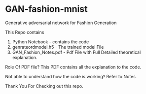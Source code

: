 # GAN-fashion-mnist
Generative adversarial network for Fashion Generation

This Repo contains
1. Python Notebook - contains the code
2. genrateordmodel.h5 - The trained model File
3. GAN_Fashion_Notes.pdf - Pdf File with Full Detailed theoretical explanation.


Role Of PDF file?
This PDF contains all the explanation to the code.

Not able to understand how the code is working?
Refer to Notes

Thank You For Checking out this repo.
